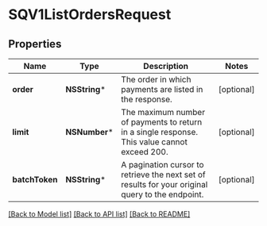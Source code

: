 # SQV1ListOrdersRequest

## Properties
Name | Type | Description | Notes
------------ | ------------- | ------------- | -------------
**order** | **NSString*** | The order in which payments are listed in the response. | [optional] 
**limit** | **NSNumber*** | The maximum number of payments to return in a single response. This value cannot exceed 200. | [optional] 
**batchToken** | **NSString*** | A pagination cursor to retrieve the next set of results for your original query to the endpoint. | [optional] 

[[Back to Model list]](../README.md#documentation-for-models) [[Back to API list]](../README.md#documentation-for-api-endpoints) [[Back to README]](../README.md)


